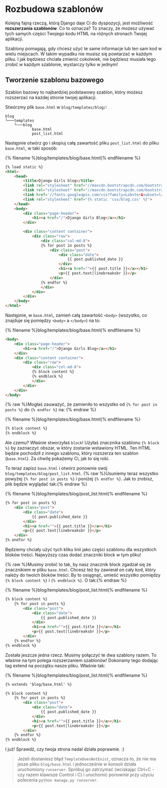 # Rozbudowa szablonów

Kolejną fajną rzeczą, którą Django daje Ci do dyspozycji, jest możliwość **rozszerzania szablonów**. Co to oznacza? To znaczy, że możesz używać tych samych części Twojego kodu HTML na różnych stronach Twojej aplikacji.

Szablony pomagają, gdy chcesz użyć te same informacje lub ten sam kod w wielu miejscach. W takim wypadku nie musisz się powtarzać w każdym pliku. I jak będziesz chciała zmienić cokolwiek, nie będziesz musiała tego zrobić w każdym szablonie, wystarczy tylko w jednym!

## Tworzenie szablonu bazowego

Szablon bazowy to najbardziej podstawowy szablon, który możesz rozszerzać na każdej stronie twojej aplikacji.

Stwórzmy plik `base.html` w `blog/templates/blog/`:

    blog
    └───templates
        └───blog
                base.html
                post_list.html
    

Następnie otwórz go i skopiuj całą zawartość pliku `post_list.html` do pliku `base.html`, w taki sposób:

{% filename %}blog/templates/blog/base.html{% endfilename %}

```html
{% load static %}
<html>
    <head>
        <title>Django Girls blog</title>
        <link rel="stylesheet" href="//maxcdn.bootstrapcdn.com/bootstrap/3.2.0/css/bootstrap.min.css">
        <link rel="stylesheet" href="//maxcdn.bootstrapcdn.com/bootstrap/3.2.0/css/bootstrap-theme.min.css">
        <link href='//fonts.googleapis.com/css?family=Lobster&subset=latin,latin-ext' rel='stylesheet' type='text/css'>
        <link rel="stylesheet" href="{% static 'css/blog.css' %}">
    </head>
    <body>
        <div class="page-header">
            <h1><a href="/">Django Girls Blog</a></h1>
        </div>

        <div class="content container">
            <div class="row">
                <div class="col-md-8">
                {% for post in posts %}
                    <div class="post">
                        <div class="date">
                            {{ post.published_date }}
                        </div>
                        <h1><a href="">{{ post.title }}</a></h1>
                        <p>{{ post.text|linebreaksbr }}</p>
                    </div>
                {% endfor %}
                </div>
            </div>
        </div>
    </body>
</html>
```

Następnie, w `base.html`, zamień całą zawartość `<body>` (wszystko, co znajduje się pomiędzy `<body>` a `</body>`) na to:

{% filename %}blog/templates/blog/base.html{% endfilename %}

```html
<body>
    <div class="page-header">
        <h1><a href="/">Django Girls Blog</a></h1>
    </div>
    <div class="content container">
        <div class="row">
            <div class="col-md-8">
            {% block content %}
            {% endblock %}
            </div>
        </div>
    </div>
</body>
```

{% raw %}Mogłaś zauważyć, że zamieniło to wszystko od `{% for post in posts %}` do `{% endfor %}` na: {% endraw %}

{% filename %}blog/templates/blog/base.html{% endfilename %}

```html
{% block content %}
{% endblock %}
```

Ale czemu? Właśnie stworzyłaś `block`! Użyłaś znacznika szablonu `{% block %}` by zaznaczyć obszar, w który zostanie wstawiony HTML. Ten HTML będzie pochodził z innego szablonu, który rozszerza ten szablon (`base.html`). Za chwilę pokażemy Ci, jak to się robi.

To teraz zapisz `base.html` i otwórz ponownie swój `blog/templates/blog/post_list.html`. {% raw %}Usuniemy teraz wszystko powyżej `{% for post in posts %}` i poniżej `{% endfor %}`. Jak to zrobisz, plik będzie wyglądać tak:{% endraw %}

{% filename %}blog/templates/blog/post_list.html{% endfilename %}

```html
{% for post in posts %}
    <div class="post">
        <div class="date">
            {{ post.published_date }}
        </div>
        <h1><a href="">{{ post.title }}</a></h1>
        <p>{{ post.text|linebreaksbr }}</p>
    </div>
{% endfor %}
```

Będziemy chciały użyć tych kliku linii jako części szablonu dla wszystkich bloków treści. Najwyższy czas dodać znaczniki block w tym pliku!

{% raw %}Musimy zrobić to tak, by nasz znacznik block zgadzał się ze znacznikiem w pliku `base.html`. Chcesz też by zawierał on cały kod, który należy do twoich bloków treści. By to osiągnąć, umieść wszystko pomiędzy `{% block content %}` i `{% endblock %}`. O tak:{% endraw %}

{% filename %}blog/templates/blog/post_list.html{% endfilename %}

```html
{% block content %}
    {% for post in posts %}
        <div class="post">
            <div class="date">
                {{ post.published_date }}
            </div>
            <h1><a href="">{{ post.title }}</a></h1>
            <p>{{ post.text|linebreaksbr }}</p>
        </div>
    {% endfor %}
{% endblock %}
```

Została jeszcze jedna rzecz. Musimy połączyć te dwa szablony razem. To właśnie na tym polega rozszerzaniem szablonów! Dokonamy tego dodając tag extend na początku nasze pliku. Właśnie tak:

{% filename %}blog/templates/blog/post_list.html{% endfilename %}

```html
{% extends 'blog/base.html' %}

{% block content %}
    {% for post in posts %}
        <div class="post">
            <div class="date">
                {{ post.published_date }}
            </div>
            <h1><a href="">{{ post.title }}</a></h1>
            <p>{{ post.text|linebreaksbr }}</p>
        </div>
    {% endfor %}
{% endblock %}
```

I już! Sprawdź, czy twoja strona nadal działa poprawnie. :)

> Jeżeli dostaniesz błąd `TemplateDoesNotExist`, oznacza to, że nie ma jesze pliku `blog/base.html` i jednocześnie w konsoli działa uruchomiony `runserver`. Spróbuj go zatrzymać (wciskając Ctrl+C - czy razem klawisze Control i C) i uruchomić ponownie przy użyciu polecenia `python manage.py runserver`.